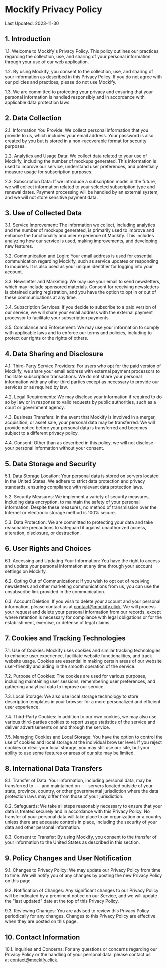 Mockify Privacy Policy
======================

Last Updated: 2023-11-30

1\. Introduction
----------------

1.1. Welcome to Mockify's Privacy Policy. This policy outlines our practices regarding the collection, use, and sharing of your personal information through your use of our web application.

1.2. By using Mockify, you consent to the collection, use, and sharing of your information as described in this Privacy Policy. If you do not agree with our policies and practices, please do not use Mockify.

1.3. We are committed to protecting your privacy and ensuring that your personal information is handled responsibly and in accordance with applicable data protection laws.

2\. Data Collection
-------------------

2.1. Information You Provide: We collect personal information that you provide to us, which includes your email address. Your password is also created by you but is stored in a non-recoverable format for security purposes.

2.2. Analytics and Usage Data: We collect data related to your use of Mockify, including the number of mockups generated. This information is used to improve our service, understand user preferences, and potentially measure usage for subscription purposes.

2.3. Subscription Data: If we introduce a subscription model in the future, we will collect information related to your selected subscription type and renewal dates. Payment processing will be handled by an external system, and we will not store sensitive payment data.

3\. Use of Collected Data
-------------------------

3.1. Service Improvement: The information we collect, including analytics and the number of mockups generated, is primarily used to improve and enhance the functionality and user experience of Mockify. This includes analyzing how our service is used, making improvements, and developing new features.

3.2. Communication and Login: Your email address is used for essential communication regarding Mockify, such as service updates or responding to inquiries. It is also used as your unique identifier for logging into your account.

3.3. Newsletter and Marketing: We may use your email to send newsletters, which may include sponsored materials. Consent for receiving newsletters is obtained during registration, and you have the option to opt in or out of these communications at any time.

3.4. Subscription Services: If you decide to subscribe to a paid version of our service, we will share your email address with the external payment processor to facilitate your subscription payments.

3.5. Compliance and Enforcement: We may use your information to comply with applicable laws and to enforce our terms and policies, including to protect our rights or the rights of others.

4\. Data Sharing and Disclosure
-------------------------------

4.1. Third-Party Service Providers: For users who opt for the paid version of Mockify, we share your email address with external payment processors to facilitate subscription transactions. We do not share your personal information with any other third parties except as necessary to provide our services or as required by law.

4.2. Legal Requirements: We may disclose your information if required to do so by law or in response to valid requests by public authorities, such as a court or government agency.

4.3. Business Transfers: In the event that Mockify is involved in a merger, acquisition, or asset sale, your personal data may be transferred. We will provide notice before your personal data is transferred and becomes subject to a different privacy policy.

4.4. Consent: Other than as described in this policy, we will not disclose your personal information without your consent.

5\. Data Storage and Security
-----------------------------

5.1. Data Storage Location: Your personal data is stored on servers located in the United States. We adhere to strict data protection and privacy standards, ensuring compliance with relevant data protection laws.

5.2. Security Measures: We implement a variety of security measures, including data encryption, to maintain the safety of your personal information. Despite these measures, no method of transmission over the Internet or electronic storage method is 100% secure.

5.3. Data Protection: We are committed to protecting your data and take reasonable precautions to safeguard it against unauthorized access, alteration, disclosure, or destruction.

6\. User Rights and Choices
---------------------------

6.1. Accessing and Updating Your Information: You have the right to access and update your personal information at any time through your account settings on Mockify.

6.2. Opting Out of Communications: If you wish to opt out of receiving newsletters and other marketing communications from us, you can use the unsubscribe link provided in the communication.

6.3. Account Deletion: If you wish to delete your account and your personal information, please contact us at <contact@mockify.click>. We will process your request and delete your personal information from our records, except where retention is necessary for compliance with legal obligations or for the establishment, exercise, or defense of legal claims.

7\. Cookies and Tracking Technologies
-------------------------------------

7.1. Use of Cookies: Mockify uses cookies and similar tracking technologies to enhance user experience, facilitate website functionalities, and track website usage. Cookies are essential in making certain areas of our website user-friendly and aiding in the smooth operation of the service.

7.2. Purpose of Cookies: The cookies are used for various purposes, including maintaining user sessions, remembering user preferences, and gathering analytical data to improve our service.

7.3. Local Storage: We also use local storage technology to store description templates in your browser for a more personalized and efficient user experience.

7.4. Third-Party Cookies: In addition to our own cookies, we may also use various third-parties cookies to report usage statistics of the service and deliver advertisements on and through the service.

7.5. Managing Cookies and Local Storage: You have the option to control the use of cookies and local storage at the individual browser level. If you reject cookies or clear your local storage, you may still use our site, but your ability to use some features or areas of our site may be limited.

8\. International Data Transfers
--------------------------------

8.1. Transfer of Data: Your information, including personal data, may be transferred to --- and maintained on --- servers located outside of your state, province, country, or other governmental jurisdiction where the data protection laws may differ from those of your jurisdiction.

8.2. Safeguards: We take all steps reasonably necessary to ensure that your data is treated securely and in accordance with this Privacy Policy. No transfer of your personal data will take place to an organization or a country unless there are adequate controls in place, including the security of your data and other personal information.

8.3. Consent to Transfer: By using Mockify, you consent to the transfer of your information to the United States as described in this section.

9\. Policy Changes and User Notification
----------------------------------------

9.1. Changes to Privacy Policy: We may update our Privacy Policy from time to time. We will notify you of any changes by posting the new Privacy Policy on this page.

9.2. Notification of Changes: Any significant changes to our Privacy Policy will be indicated by a prominent notice on our Service, and we will update the "last updated" date at the top of this Privacy Policy.

9.3. Reviewing Changes: You are advised to review this Privacy Policy periodically for any changes. Changes to this Privacy Policy are effective when they are posted on this page.

10\. Contact Information
------------------------

10.1. Inquiries and Concerns: For any questions or concerns regarding our Privacy Policy or the handling of your personal data, please contact us at <contact@mockify.click>.
